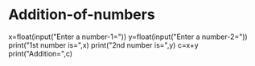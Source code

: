 # Addition-of-numbers
x=float(input("Enter a number-1=")) 
y=float(input("Enter a number-2=")) 
print("1st number is=",x) 
print("2nd number is=",y) 
c=x+y 
print("Addition=",c)
